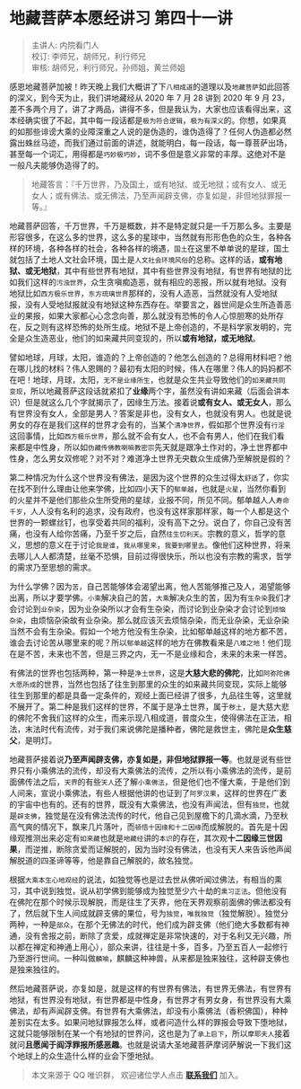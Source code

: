 # 地藏菩萨本愿经讲习 第四十一讲

> 主讲人: 内院看门人 <br />
> 校订: 李师兄，胡师兄，利行师兄 <br />
> 审核: 胡师兄，利行师兄，孙师姐，黄兰师姐 <br />

感恩地藏菩萨加被！昨天晚上我们大概讲了下`八相成道`的道理以及`地藏菩萨`如此回答的深义，到今天为止，我们讲地藏经从 2020 年 7 月 28 讲到 2020 年 9 月 23，差不多两个月了，讲了才两品，讲得不多，但是我认为，大家也应该看得出来，这本经确实很了不起，其中每一段话都是`极为符合逻辑`，`极为有深义`的。你想，如果真的如那些诽谤大乘的业障深重之人说的是伪造的，谁伪造得了？任何人伪造都必然露出蛛丝马迹，而我们通过前面的讲述，就能明白，每一段话，每一尊菩萨出场，甚至每一个词汇，用得都是`巧妙极巧妙`，词不多但是意义非常的丰厚。这绝对不是一般凡夫能够伪造得了的。

> 地藏答言：『千万世界，乃及国土，或有地狱、或无地狱；或有女人、或无女人；或有佛法、或无佛法，乃至声闻辟支佛，亦复如是，非但地狱罪报一等。』

地藏菩萨回答，千万世界，千万是概数，并不是特定就只是一千万那么多。主要是形容很多，在这么多的世界，这么多的星球中，当然就有形形色色的众生，各种各样的环境，各种各样的社会，各种各样的境遇，`国土`在这里不单单说的星球，国土就包括了土地人文社会环境，国土是`人文社会环境风俗`的总称。这样的话，**或有地狱、或无地狱**，其中有些世界有地狱，其中有些世界没有地狱，有世界有地狱的比如我们这样的`污浊世界`，众生贪嗔痴造恶，就有相应的恶报，所以就有地狱。没有地狱比如`西方极乐世界`，`东方琉璃世界`那样的，没有人造恶，当然就没有人受地狱报，没有人受地狱报就没有地狱这种东西存在。举要言之，器世间是众生所造善恶业的果报，如果大家都心心念念向善，那么就没有恐怖的令人心惊胆寒的处所存在，反之则有这样恐怖的处所生成。地狱不是上帝创造的，不是科学家发明的，完全是众生造恶业，他们的如来藏共同变现的，所以**或有地狱，或无地狱**。

譬如地球，月球，太阳，谁造的？上帝创造的？他怎么创造的？总得用材料吧？他在哪儿找的材料？伟人恩赐的？最初有太阳的时候，伟人在哪里？伟人的妈妈都不在吧！地球，月球，太阳，`无不是业缘所生`，也就是众生共业导致他们的`如来藏共同变现`，所以地藏菩萨这段话就紧扣了**业缘**两个字，虽然没有讲如来藏（后面会讲本识）但是就这么几个字就揭示了，因缘生万法。接着说**或有女人、或无女人**，那么有世界没有女人，全部是男人？答案是非也，没有女人，也就没有男人。也就是说男女的存在是我们这样的世界才会有的，当某个`清净世界`，假如那个世界没有`行淫`这回事情，比如`西方极乐世界`，那么就不会有女人，也不会有男人，他们在我们看来都是中性身，所以如`伪藏传佛教喇嘛教密宗`先天就是跟净土作对的，净土世界都中性身，怎么男女双修呢？对不对？难道净土世界无央数众生成佛乃至解脱是假的？

第二种情况为什么这个世界没有佛法，是因为这个世界的众生过得太`舒适`了，你实在找不到什么理由让他来学佛，比如四小天下的`郁单越`，也就是`火星`，当然你看到的火星并不是他们那些众生所受用的星球，业报不同，所见不同。郁单越人人`寿命千岁`，人人没有名利的追求，没有政府，也没有这样家那样家，每一个人都是这个世界的一颗螺丝钉，也享受着共同的福利，没有高下之分。说白了，你自己没有苦痛，也没有人给你苦痛，乃至千岁之后，自然`往生忉利天`。宗教的意义，哲学的意义，思想的意义在于讨论`我是谁`，`我从哪里来`，`我要到哪里去`。像他们这种世界，将来去哪儿人人都清楚，丝毫不恐惧，目前过得很快乐，所以也没有宗教的需求，哲学的需求乃至思想的需求。

为什么学佛？因为`苦`，自己苦能够体会渴望出离，他人苦能够推己及人，渴望能够出离，所以才要学佛。`小乘`解决自己的苦，`大乘`解决众生的苦，因为有`生杂染`我们才会讨论到`业杂染`，因为业杂染所以才会有生杂染，而讨论到业杂染才会讨论到`烦恼杂染`，由烦恼杂染故有业杂染。那么就应该灭去烦恼杂染，而无业杂染，无业杂染当然不会有生杂染。假如一个地方他没有生杂染，比如郁单越这样的地方都不苦，谁会去讨论苦从哪里来的呢？所以`郁单越`这样的地方在佛教看来是`八难之地`！他们现在是不苦，未来也不苦，但是三界之内，无一不是业缘和合，未来的未来一样苦。

有佛法的世界也包括两种，第一种是`净土世界`，这是**大慈大悲的佛陀**，比如`阿弥陀佛大愿所成`的世界，当然也包括了往生到那里的众生的如来藏共同变现，实际上能够往生到那里的都是具备一定条件的，观经上面已经讲了很多，九品往生等，这里就不展开了。第二种是我们这样的世界，不属于是净土世界，属于`秽土`，是大慈大悲的佛陀不舍我们这样的众生，而来示现八相成道，普度众生，使得佛法在正法，相法，末法时代有流传，对于我们来说佛陀是播种者，佛陀是救世主，佛陀是**众生慈父**，是明灯。

地藏菩萨接着说**乃至声闻辟支佛，亦复如是，非但地狱罪报一等**。也就是说有些世界只有小乘佛法的流传，却没有大乘佛法的流传，之所以有小乘佛法的流传，是前面佛传法之后，`天界`的有些`天人`还了解`小乘佛法`，但是他们也不懂大乘，于是他们到人间来，宣说小乘佛法，有些人根据他讲的也证到了`阿罗汉果`，这样的世界在广袤的宇宙中也有的。还有的世界，既没有大乘佛法，也没有声闻法，但有`独觉`，也就是`辟支佛`，独觉是在没有佛法流传的时代，他自己见到屋檐下的几滴水滴，乃至秋高气爽的情况下，飘来几片落叶，而`顿悟十因缘和十二因缘`而成解脱的。首先是十因缘观推测出来必定有`如来藏`也就是`地藏经`讲的`本识`的存在，其次观**十二因缘三世因果**，而逆推，断除贪爱而证解脱的，因为当时没有佛法，也没有天人来告诉他声闻解脱道的四圣谛等等，他是靠自己解脱的，故名独觉。

根据`大乘本生心地观经`的说法，如独觉等也是过去世从佛听闻过佛法，有相当的熏习，其中说到独觉，说从初学佛到能够成为独觉至少六十劫的`熏习正法`。但他没有在佛陀在那个时候示现解脱，而是往生了天界，他在天界观察前面佛的佛法都没有了，然后就下生人间成就辟支佛的果位，号为`独觉`，`唯我独觉`（独觉解脱）。独觉分两种，一种是`部众`，在那个无佛法的时代，他们成为辟支佛（他们绝大多数都有神通，没有舍报之前，断除了贪爱，成就禅定是非常快速的，对于名利又无兴趣，所以都在禅定和神通上用心），部众来讲，往往是十多，百多，乃至五百人一起修行乃至游行世间。一种叫做`麟喻`，麒麟这种神兽，从来都是独来独往，这种辟支佛也是独来独往的。

然后地藏菩萨说，亦复如是，就是这样的有世界有佛法，有世界无佛法，有世界有地狱，有世界没有地狱，有世界都是中性身，有世界才有男女身，有世界没有大乘佛法，却有声闻辟支佛。有世界有大乘佛法，却没有小乘佛法（香积佛国），种种差别实在太多。如果问地狱罪报怎么样，或者问造什么样的罪报会导致下堕地狱，这就只能够限制在某一个有地狱的世界问，这也是为了`承上启下`，所以`摩耶夫人`接着就问**且愿闻于阎浮罪报所感恶趣**。也就是说请大圣地藏菩萨摩诃萨解说一下我们这个地球上的众生造什么样的业会下堕地狱。

> 本文来源于 QQ 唯识群， 欢迎诸位学人点击 **[联系我们](https://mp.weixin.qq.com/s/lZCfWjmLjgNR165Tx4_bCQ)** 加入。
